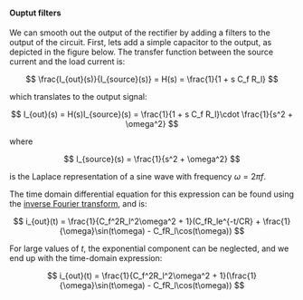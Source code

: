 #### Ouptut filters

We can smooth out the output of the rectifier by adding a filters to the output of the circuit.
First, lets add a simple capacitor to the output, as depicted in the figure below.
The transfer function between the source current and the load current is:

$$
\frac{I_{out}(s)}{I_{source}(s)} = H(s) =  \frac{1}{1 + s C_f R_l}
$$

which translates to the output signal:

$$
I_{out}(s) = H(s)I_{source}(s) =  \frac{1}{1 + s C_f R_l}\cdot \frac{1}{s^2 + \omega^2}
$$

where

$$
I_{source}(s) = \frac{1}{s^2 + \omega^2}
$$

is the Laplace representation of a sine wave with frequency $\omega = 2\pi f$.

The time domain differential equation for this expression can be found using the [inverse Fourier transform](https://www.wolframalpha.com/input?i=inverse+laplace+transform&assumption=%7B%22F%22%2C+%22InverseLaplaceTransformCalculator%22%2C+%22transformfunction%22%7D+-%3E%22%281%2F%281%2B+s*C*R%29%29+*+%281%2F%28s%5E2+%2B+w%5E2%29%29%22&assumption=%7B%22F%22%2C+%22InverseLaplaceTransformCalculator%22%2C+%22variable1%22%7D+-%3E%22s%22&assumption=%7B%22C%22%2C+%22inverse+laplace+transform%22%7D+-%3E+%7B%22Calculator%22%2C+%22dflt%22%7D&assumption=%7B%22F%22%2C+%22InverseLaplaceTransformCalculator%22%2C+%22variable2%22%7D+-%3E%22t%22), and is:

$$
i_{out}(t) = \frac{1}{C_f^2R_l^2\omega^2 + 1}(C_fR_le^{-t/CR} + \frac{1}{\omega}\sin(t\omega) - C_fR_l\cos(t\omega))
$$

For large values of $t$, the exponential component can be neglected, and we end up with the time-domain expression:

$$
i_{out}(t) = \frac{1}{C_f^2R_l^2\omega^2 + 1}(\frac{1}{\omega}\sin(t\omega) - C_fR_l\cos(t\omega))
$$
